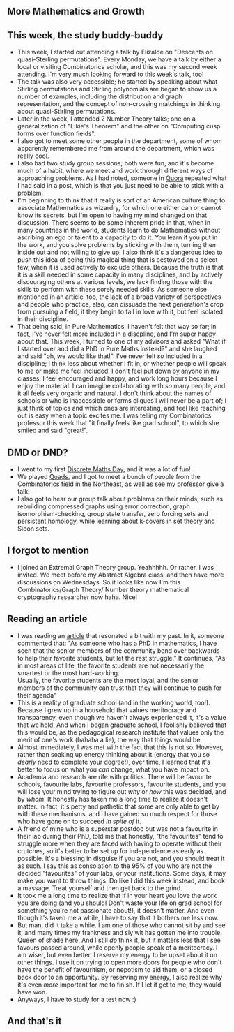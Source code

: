 ## More Mathematics and Growth

## This week, the study buddy-buddy
- This week, I started out attending a talk by Elizalde on "Descents on quasi-Sterling permutations". Every Monday, we have a talk
by either a local or visiting Combinatorics scholar, and this was my second week attending. I'm very much looking forward to this week's talk, too!
- The talk was also very accessible; he started by speaking about what Stirling permutations and Stirling polynomials are began to show us a number
of examples, including the distribution and graph representation, and the concept of non-crossing matchings in thinking about quasi-Stirling permutations.
- Later in the week, I attended 2 Number Theory talks; one on a generalization of "Elkie's Theorem" and the other on "Computing cusp forms over function fields".
- I also got to meet some other people in the department, some of whom apparently remembered me from around the department, which was really cool.
- I also had two study group sessions; both were fun, and it's become much of a habit, where we meet and work through different ways of approaching
problems. As I had noted, someone in [Quora](https://www.quora.com/How-hard-is-it-to-major-in-math-What-is-the-intelligence-IQ-cutoff-to-do-well) repeated what I had said in a post, which is that you just need to be able to stick with a problem.
- I'm beginning to think that it really is sort of an American culture thing to associate Mathematics as wizardry, for which one either can or cannot
know its secrets, but I'm open to having my mind changed on that discussion. There seems to be some inherent pride in that, when in many countries in
the world, students learn to do Mathematics without ascribing an ego or talent to a capacity to do it. You learn if you put in the work, and you solve problems
by sticking with them, turning them inside out and not willing to give up. 
I also think it's a dangerous idea to push this idea of being this magical thing that is bestowed on a select few, when it is used actively to exclude
others. Because the truth is that it is a skill needed in some capacity in many disciplines, and by actively discouraging others at various levels,
we lack finding those with the skills to perform with these sorely needed skills. As someone else mentioned in an article, too, the lack of a broad
variety of perspectives and people who practice, also, can dissuade the next generation's crop from pursuing a field, if they begin to fall in love with
it, but feel isolated in their discipline.
- That being said, in Pure Mathematics, I haven't felt that way so far; in fact, I've never felt more included in a discpline, and I'm super happy about that. 
This week, I turned to one of my advisors and asked "What if I started over and did a PhD in Pure Maths instead?" and she laughed and said 
"oh, we would like that!". I've never felt *so* included in a discipline; I think less about whether I fit in, or whether people will speak to me
or make me feel included. I don't feel put down by anyone in my classes; I feel encouraged and happy, and work long hours because I enjoy the material.
I can imagine collaborating with *so* many people, and it all feels very organic and natural. I don't think about the names of schools or who is inaccessible
or forms cliques I will never be a part of; I just think of topics and which ones are interesting, and feel like reaching out is easy when a topic excites me.
I was telling my Combinatorics professor this week that "it finally feels like grad school", to which she smiled and said "great!".


## DMD or DND?
- I went to my first [Discrete Maths Day](https://sites.google.com/view/northeastcombinatoricsnetwork/fall-2021-discrete-math-day?authuser=0), and it was a lot of fun!
- We played [Quads](https://awm-math.org/publications/playing-cards/evenquads/), and I got to meet a bunch of people from the Combinatorics field in the Northeast,
as well as see my professor give a talk!
- I also got to hear our group talk about problems on their minds, such as rebuilding compressed graphs using error correction, graph isomorphism-checking,
group state transfer, zero forcing sets and persistent homology, while learning about k-covers in set theory and Sidon sets.

## I forgot to mention
- I joined an Extremal Graph Theory group. Yeahhhhh. Or rather, I was invited. We meet before my Abstract Algebra class, and then have more discussions
on Wednesdays. So it looks like now I'm this Combinatorics/Graph Theory/ Number theory mathematical cryptography researcher now haha. Nice!

## Reading an article
- I was reading an [article](https://www.nytimes.com/2019/02/18/us/edray-goins-black-mathematicians.html) that resonated a bit with my past. In it, someone commented that:
"As someone who has a PhD in mathematics, I have seen that the senior members of the community bend over backwards to help their favorite students,
but let the rest struggle." It continues, "As in most areas of life, the favorite students are not necessarily the smartest or the most hard-working.  
Usually, the favorite students are the most loyal, and the senior members of the community can trust that they will continue to push for their agenda"
- This is a reality of graduate school (and in the working world, too!). Because I grew up in a household that values meritocracy and transparency,
even though we haven't always experienced it, it's a value that we hold. And when I began graduate school, I foolishly believed that this would be,
as the pedagogical research institute that values only the merit of one's work (hahaha a lie), the way that things would be.
- Almost immediately, I was met with the fact that this is not so. However, rather than soaking up energy thinking about it (energy that you so 
*dearly* need to complete your degree!), over time, I learned that it's better to focus on what you *can* change, what you have impact on.
- Academia and research are rife with politics. There will be favourite schools, favourite labs, favourite professors, favourite students, and you will
lose your mind trying to figure out *why* or *how* this was decided, and by *whom*. It honestly has taken me a long time to realize it doesn't matter.
In fact, it's petty and pathetic that some are only able to get by with these mechanisms, and I have gained so much respect for those who have gone on
to succeed *in spite of* it.
- A friend of mine who is a superstar postdoc but was not a favourite in their lab during their PhD, told me that honestly, "the favourites" tend to struggle
more when they are faced with having to operate without their crutches, so it's better to be set up for independence as early as possible. It's a blessing in
disguise if you are not, and you should treat it as such. I say this as consolation to the 95% of you who are not the decided "favourites" of your labs, or
your institutions. Some days, it may make you want to throw things. Do like I did this week instead, and book a massage. Treat yourself and then get back
to the grind.
- It took me a long time to realize that if in your heart you love the work you are doing (and you should! Don't waste your life on grad school for something
you're not passionate about!), it doesn't matter. And even though it's taken me a while, I have to say that it bothers me less now.
- But man, did it take a while. I am one of those who cannot sit by and see it, and many times my frankness and sly wit has gotten me into trouble.
Queen of shade here. And I still *do* think it, but it matters less that I see favours passed around, while openly people speak of a meritocracy. 
I am wiser, but even better, I reserve my energy to be upset about it on other things. I use it on trying to open more doors for people who don't have
the benefit of favouritism, or nepotism to aid them, or a closed back door to an opportunity. By reserving my energy, I also realize why it's even 
*more* important for me to finish. If I let it get to me, they would have won. 
- Anyways, I have to study for a test now :)

## And that's it

